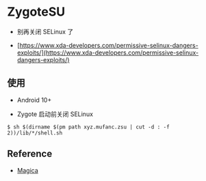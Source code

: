 # ZygoteSU

* 别再关闭 SELinux 了

* [https://www.xda-developers.com/permissive-selinux-dangers-exploits/](https://www.xda-developers.com/permissive-selinux-dangers-exploits/)

## 使用

* Android 10+

* Zygote 启动前关闭 SELinux

```shell
$ sh $(dirname $(pm path xyz.mufanc.zsu | cut -d : -f 2))/lib/*/shell.sh
```
## Reference

* [Magica](https://github.com/vvb2060/Magica)

